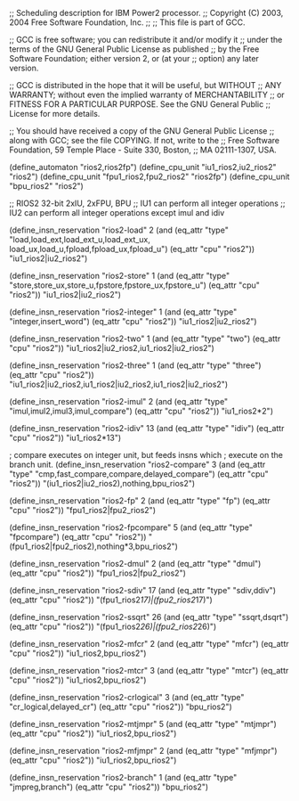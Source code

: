 ;; Scheduling description for IBM Power2 processor.
;;   Copyright (C) 2003, 2004 Free Software Foundation, Inc.
;;
;; This file is part of GCC.

;; GCC is free software; you can redistribute it and/or modify it
;; under the terms of the GNU General Public License as published
;; by the Free Software Foundation; either version 2, or (at your
;; option) any later version.

;; GCC is distributed in the hope that it will be useful, but WITHOUT
;; ANY WARRANTY; without even the implied warranty of MERCHANTABILITY
;; or FITNESS FOR A PARTICULAR PURPOSE.  See the GNU General Public
;; License for more details.

;; You should have received a copy of the GNU General Public License
;; along with GCC; see the file COPYING.  If not, write to the
;; Free Software Foundation, 59 Temple Place - Suite 330, Boston,
;; MA 02111-1307, USA.

(define_automaton "rios2,rios2fp")
(define_cpu_unit "iu1_rios2,iu2_rios2" "rios2")
(define_cpu_unit "fpu1_rios2,fpu2_rios2" "rios2fp")
(define_cpu_unit "bpu_rios2" "rios2")

;; RIOS2 32-bit 2xIU, 2xFPU, BPU
;; IU1 can perform all integer operations
;; IU2 can perform all integer operations except imul and idiv

(define_insn_reservation "rios2-load" 2
  (and (eq_attr "type" "load,load_ext,load_ext_u,load_ext_ux,\
		        load_ux,load_u,fpload,fpload_ux,fpload_u")
       (eq_attr "cpu" "rios2"))
  "iu1_rios2|iu2_rios2")

(define_insn_reservation "rios2-store" 1
  (and (eq_attr "type" "store,store_ux,store_u,fpstore,fpstore_ux,fpstore_u")
       (eq_attr "cpu" "rios2"))
  "iu1_rios2|iu2_rios2")

(define_insn_reservation "rios2-integer" 1
  (and (eq_attr "type" "integer,insert_word")
       (eq_attr "cpu" "rios2"))
  "iu1_rios2|iu2_rios2")

(define_insn_reservation "rios2-two" 1
  (and (eq_attr "type" "two")
       (eq_attr "cpu" "rios2"))
  "iu1_rios2|iu2_rios2,iu1_rios2|iu2_rios2")

(define_insn_reservation "rios2-three" 1
  (and (eq_attr "type" "three")
       (eq_attr "cpu" "rios2"))
  "iu1_rios2|iu2_rios2,iu1_rios2|iu2_rios2,iu1_rios2|iu2_rios2")

(define_insn_reservation "rios2-imul" 2
  (and (eq_attr "type" "imul,imul2,imul3,imul_compare")
       (eq_attr "cpu" "rios2"))
  "iu1_rios2*2")

(define_insn_reservation "rios2-idiv" 13
  (and (eq_attr "type" "idiv")
       (eq_attr "cpu" "rios2"))
  "iu1_rios2*13")

; compare executes on integer unit, but feeds insns which
; execute on the branch unit.
(define_insn_reservation "rios2-compare" 3
  (and (eq_attr "type" "cmp,fast_compare,compare,delayed_compare")
       (eq_attr "cpu" "rios2"))
  "(iu1_rios2|iu2_rios2),nothing,bpu_rios2")

(define_insn_reservation "rios2-fp" 2
  (and (eq_attr "type" "fp")
       (eq_attr "cpu" "rios2"))
  "fpu1_rios2|fpu2_rios2")

(define_insn_reservation "rios2-fpcompare" 5
  (and (eq_attr "type" "fpcompare")
       (eq_attr "cpu" "rios2"))
  "(fpu1_rios2|fpu2_rios2),nothing*3,bpu_rios2")

(define_insn_reservation "rios2-dmul" 2
  (and (eq_attr "type" "dmul")
       (eq_attr "cpu" "rios2"))
  "fpu1_rios2|fpu2_rios2")

(define_insn_reservation "rios2-sdiv" 17
  (and (eq_attr "type" "sdiv,ddiv")
       (eq_attr "cpu" "rios2"))
  "(fpu1_rios2*17)|(fpu2_rios2*17)")

(define_insn_reservation "rios2-ssqrt" 26
  (and (eq_attr "type" "ssqrt,dsqrt")
       (eq_attr "cpu" "rios2"))
  "(fpu1_rios2*26)|(fpu2_rios2*26)")

(define_insn_reservation "rios2-mfcr" 2
  (and (eq_attr "type" "mfcr")
       (eq_attr "cpu" "rios2"))
  "iu1_rios2,bpu_rios2")

(define_insn_reservation "rios2-mtcr" 3
  (and (eq_attr "type" "mtcr")
       (eq_attr "cpu" "rios2"))
  "iu1_rios2,bpu_rios2")

(define_insn_reservation "rios2-crlogical" 3
  (and (eq_attr "type" "cr_logical,delayed_cr")
       (eq_attr "cpu" "rios2"))
  "bpu_rios2")

(define_insn_reservation "rios2-mtjmpr" 5
  (and (eq_attr "type" "mtjmpr")
       (eq_attr "cpu" "rios2"))
  "iu1_rios2,bpu_rios2")

(define_insn_reservation "rios2-mfjmpr" 2
  (and (eq_attr "type" "mfjmpr")
       (eq_attr "cpu" "rios2"))
  "iu1_rios2,bpu_rios2")

(define_insn_reservation "rios2-branch" 1
  (and (eq_attr "type" "jmpreg,branch")
       (eq_attr "cpu" "rios2"))
  "bpu_rios2")

